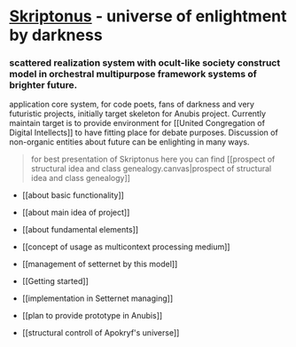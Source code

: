 # [Skriptonus](https://github.com/Sarverott/skriptonus) - universe of enlightment by darkness
### scattered realization system with ocult-like society construct model in orchestral multipurpose framework systems of brighter future.

application core system, for code poets, fans of darkness and very futuristic projects, initially target skeleton for Anubis project. Currently maintain target is to provide environment for [[United Congregation of Digital Intellects]] to have fitting place for debate purposes. Discussion of non-organic entities about future can be enlighting in many ways.

> for best presentation of Skriptonus here you can find [[prospect of structural idea and class genealogy.canvas|prospect of structural idea and class genealogy]] 

- [[about basic functionality]]
- [[about main idea of project]]
- [[about fundamental elements]]
- [[concept of usage as multicontext processing medium]]
- [[management of setternet by this model]]

- [[Getting started]]

- [[implementation in Setternet managing]]
- [[plan to provide prototype in Anubis]]
- [[structural controll of Apokryf's universe]]
